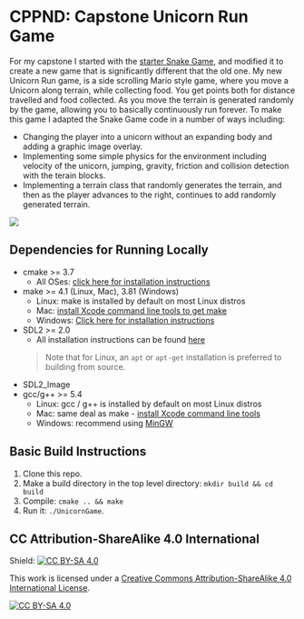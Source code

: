 # CPPND: Capstone Unicorn Run Game

For my capstone I started with the [starter Snake Game](https://github.com/udacity/CppND-Capstone-Snake-Game), and modified it to create a new game that is significantly different that the old one. My new Unicorn Run game, is a side scrolling Mario style game, where you move a Unicorn along terrain, while collecting food. You get points both for distance travelled and food collected. As you move the terrain is generated randomly by the game, allowing you to basically continuously run forever. To make this game I adapted the Snake Game code in a number of ways including:

- Changing the player into a unicorn without an expanding body and adding a graphic image overlay.
- Implementing some simple physics for the environment including velocity of the unicorn, jumping, gravity, friction and collision detection with the terain blocks.
- Implementing a terrain class that randomly generates the terrain, and then as the player advances to the right, continues to add randomly generated terrain.

<img src="unicorn.gif"/>


## Dependencies for Running Locally
* cmake >= 3.7
  * All OSes: [click here for installation instructions](https://cmake.org/install/)
* make >= 4.1 (Linux, Mac), 3.81 (Windows)
  * Linux: make is installed by default on most Linux distros
  * Mac: [install Xcode command line tools to get make](https://developer.apple.com/xcode/features/)
  * Windows: [Click here for installation instructions](http://gnuwin32.sourceforge.net/packages/make.htm)
* SDL2 >= 2.0
  * All installation instructions can be found [here](https://wiki.libsdl.org/Installation)
  >Note that for Linux, an `apt` or `apt-get` installation is preferred to building from source. 
* SDL2_Image
* gcc/g++ >= 5.4
  * Linux: gcc / g++ is installed by default on most Linux distros
  * Mac: same deal as make - [install Xcode command line tools](https://developer.apple.com/xcode/features/)
  * Windows: recommend using [MinGW](http://www.mingw.org/)

## Basic Build Instructions

1. Clone this repo.
2. Make a build directory in the top level directory: `mkdir build && cd build`
3. Compile: `cmake .. && make`
4. Run it: `./UnicornGame`.


## CC Attribution-ShareAlike 4.0 International


Shield: [![CC BY-SA 4.0][cc-by-sa-shield]][cc-by-sa]

This work is licensed under a
[Creative Commons Attribution-ShareAlike 4.0 International License][cc-by-sa].

[![CC BY-SA 4.0][cc-by-sa-image]][cc-by-sa]

[cc-by-sa]: http://creativecommons.org/licenses/by-sa/4.0/
[cc-by-sa-image]: https://licensebuttons.net/l/by-sa/4.0/88x31.png
[cc-by-sa-shield]: https://img.shields.io/badge/License-CC%20BY--SA%204.0-lightgrey.svg
